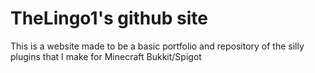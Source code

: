 # TheLingo1's github site
This is a website made to be a basic portfolio and repository of the silly plugins that I make for Minecraft Bukkit/Spigot
